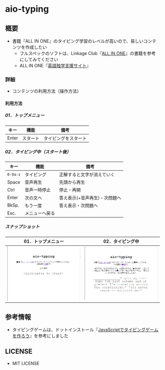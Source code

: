 # aio-typing

## 概要
- 書籍『ALL IN ONE』のタイピング学習のレベルが高いので、易しいコンテンツを作成したい
  * フルスペックのソフトは、Linkage Club『[ALL IN ONE](https://linkage-club.net/books#all)』の書籍を参考にしてみてください
   + ALL IN ONE『[英語独学支援サイト](https://www.aio-english.net/)』

### 詳細
- コンテンツの利用方法（操作方法）
#### 利用方法

##### 01．トップメニュー

| キー | 機能 | 備考 |
| ---- | ---- | ---- |
| Enter | スタート | タイピングをスタート |


##### 02．タイピング中（スタート後）

| キー | 機能 | 備考 |
| ---- | ---- | ---- |
| `0-9a-z` | タイピング | 正解すると文字が消えていく |
| Space | 音声再生 | 先頭から再生 |
| Ctrl  | 音声一時停止 | 停止・再開 |
| Enter | 次の文へ | 答え表示(+音声再生)・次問題へ |
| BkSp. | もう一度 | 答え表示・次問題へ |
| Esc. | メニューへ戻る |   |


##### スナップショット

| 01．トップメニュー | 02．タイピング中 |
| ----- | ----- |
| ![image](./images/011_snapshotTopMenu.png) | ![image](./images/012_snapshotTypingContents.png) |


## 参考情報
- タイピングゲームは、ドットインストール『[JavaScriptでタイピングゲームを作ろう](https://dotinstall.com/lessons/typing_js_v4)』を参考にしました

## LICENSE
- MIT LICENSE

